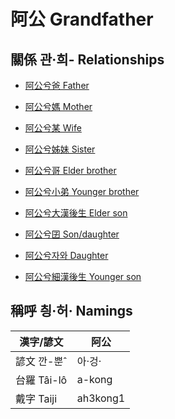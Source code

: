 # 阿公 Grandfather

## 關係 관·희- Relationships

- [阿公兮爸 Father](member29.md)

- [阿公兮媽 Mother](member30.md)

- [阿公兮某 Wife](member9.md)

- [阿公兮姊妹 Sister](member28.md)

- [阿公兮哥 Elder brother](member26.md)

- [阿公兮小弟 Younger brother](member27.md)

- [阿公兮大漢後生 Elder son](member10.md)

- [阿公兮囝 Son/daughter](member2.md)

- [阿公兮자와 Daughter](member12.md)

- [阿公兮細漢後生 Younger son](member11.md)



## 稱呼 칑·허· Namings

漢字/諺文 | 阿公
--- | ---
諺文 깐-뿐ˆ | 아·겅·
台羅 Tâi-lô | a-kong
戴字 Taiji | ah3kong1



